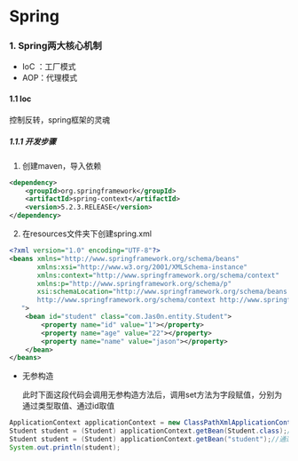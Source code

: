 # Spring

### 1. Spring两大核心机制

* IoC ：工厂模式
* AOP：代理模式



#### 1.1 Ioc

控制反转，spring框架的灵魂

##### 1.1.1 开发步骤

1. 创建maven，导入依赖

```xml
<dependency>
    <groupId>org.springframework</groupId>
    <artifactId>spring-context</artifactId>
    <version>5.2.3.RELEASE</version>
</dependency>
```

2. 在resources文件夹下创建spring.xml

```xml
<?xml version="1.0" encoding="UTF-8"?>
<beans xmlns="http://www.springframework.org/schema/beans"
       xmlns:xsi="http://www.w3.org/2001/XMLSchema-instance"
       xmlns:context="http://www.springframework.org/schema/context"
       xmlns:p="http://www.springframework.org/schema/p"
       xsi:schemaLocation="http://www.springframework.org/schema/beans http://www.springframework.org/schema/beans/spring-beans-3.2.xsd
       http://www.springframework.org/schema/context http://www.springframework.org/schema/context/spring-context-4.3.xsd
   ">
    <bean id="student" class="com.Jas0n.entity.Student">
        <property name="id" value="1"></property>
        <property name="age" value="22"></property>
        <property name="name" value="jason"></property>
    </bean>
</beans>
```

* 无参构造

  此时下面这段代码会调用无参构造方法后，调用set方法为字段赋值，分别为通过类型取值、通过id取值

```java
ApplicationContext applicationContext = new ClassPathXmlApplicationContext("spring.xml");
Student student = (Student) applicationContext.getBean(Student.class);//通过类型取值
Student student = (Student) applicationContext.getBean("student");//通过id取值
System.out.println(student);
```